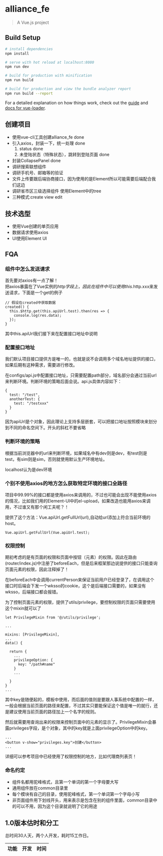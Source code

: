 # alliance_fe

> A Vue.js project

## Build Setup

``` bash
# install dependencies
npm install

# serve with hot reload at localhost:8080
npm run dev

# build for production with minification
npm run build

# build for production and view the bundle analyzer report
npm run build --report
```

For a detailed explanation on how things work, check out the [guide](http://vuejs-templates.github.io/webpack/) and [docs for vue-loader](http://vuejs.github.io/vue-loader).

## 创建项目
- 使用vue-cli工具创建alliance_fe done
- 引入axios，封装一下，统一处理 done
  1. status done
  2. 未登陆状态（特殊状态），跳转到登陆页面 done
- 封装CollapsePanel done
- 调研搜索联想组件
- 调研手机号、邮箱等的验证
- 文件上传要跟后端协商接口，因为使用的是Element所以可能需要后端配合我们这边
- 调研省市区三级选择组件 使用Element中的tree
- 三种模式:create view edit

## 技术选型
- 使用Vue创建的单页应用
- 数据请求使用axios
- UI使用Element UI

## FQA
### 组件中怎么发送请求
首先要对axios有一点了解！  
把axios暴露在了Vue实例的$http字段上，因此在组件中可以使用this.$http.xxx来发送请求，下面是一个get的例子
```
// 假设在created中获取数据
created() {
  this.$http.get(this.apiUrl.test).then(res => {
    console.log(res.data);
  });
}
```
其中this.apiUrl我们接下来在配置接口地址中说明

### 配置接口地址
我们默认项目接口提供方是唯一的，也就是说不会调用多个域名地址提供的接口，如果后期有这种需求，需要进行修改。

在configs/api.js中配置接口地址，只需要配置path部分，域名部分会通过当前url来判断环境。判断环境的策略后面会说。api.js具体内容如下：
```
{
  test: "/test",
  anotherTest: {
    test: "/testxxx"
  }
}
```
因为apiUrl是个对象，因此理论上支持多层嵌套，可以把接口地址按照模块来划分到不同的命名空间下。开头的斜杠不要省略

### 判断环境的策略
根据当前浏览器中的url来判断环境，如果域名中有dev则是dev，有test则是test，有sim则是sim，否则就使用默认生产环境地址。

localhost认为是dev环境

### 个别不使用axios的地方怎么获取特定环境的接口全路径
项目中99.99%的接口都是使用axios来调用的，不过也可能会出现不能使用axios的情况，比如我们用的Element-UI中的el-upload，如果改造也能用axios来调用，不过谁又有那个闲工夫呢？！

提供了这个方法：Vue.apiUrl.getFullUrl(url),自动给url添加上符合当前环境的host。

```
Vue.apiUrl.getFullUrl(Vue.apiUrl.test);
```

### 权限控制
期初考虑的是有页面的权限和页面中按钮（元素）的权限。因此在路由(router/index.js)中注册了beforeEach，但是后来框架那边说提供的接口只能查询页面元素的权限，因此注释掉了！

在beforeEach中会调用currentPerson来保证当前用户已经登录了，在调用这个接口时后端会下发一个wksso的cookie，这个是后端接口需要的，如果没有wksso，后端接口都会报错。

为了控制页面元素的权限，提供了utils/privilege，要控制权限的页面只需要使用这个mixin就可以了
```
let PrivilegeMixin from '@/utils/privilege';

...

mixins: [PrivilegeMixin],
...
data() {

  return {
    ...
    privilegeOption: {
      key: "/path#name"
    }
    ...

  }
}
...
```
其中key是随便起的，模板中使用，而后面的值则是要跟人事系统中配置的一样，一般会根据当前页面的路径来配置，不过其实只要能保证这个值是唯一的就行，还是建议使用当前页面的路径加上一个名字的规则。

然后就需要用查询出来的权限来控制页面中的元素的显示了。PrivilegeMixin会暴露privileges字段，是个对象，其中的key就是上面privilegeOption中的key。

```
...
<button v-show="privileges.key">创建</button>
...
```

详细可以参考项目中已经使用了权限控制的地方，比如代理商列表页！
### 命名约定
- 组件名都用驼峰格式，且第一个单词的第一个字母要大写
- 通用组件放在common目录里
- 每个模块有自己的目录，使用驼峰格式，第一个单词第一个字母小写
- 非页面组件用下划线开头，用来表示是包含在别的组件里面，common目录中的可以不用，因为这个目录就说明了它的用途


## 1.0版本估时和分工
总时间30人天，两个人开发，耗时15工作日。


| 功能 | 开发 | 时间 |
|-----|------|-----|

